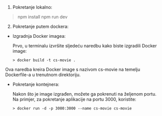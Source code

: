 1. Pokretanje lokalno:

> npm install
> npm run dev

2. Pokretanje putem dockera:

- Izgradnja Docker imagea:

  Prvo, u terminalu izvršite sljedeću naredbu kako biste izgradili Docker image:

      > docker build -t cs-movie .

Ova naredba kreira Docker image s nazivom cs-movie na temelju Dockerfile-a u trenutnom direktoriju.

- Pokretanje kontejnera:

  Nakon što je image izgrađen, možete ga pokrenuti na željenom portu. Na primjer, za pokretanje aplikacije na portu 3000, koristite:

      > docker run -d -p 3000:3000 --name cs-movie cs-movie
